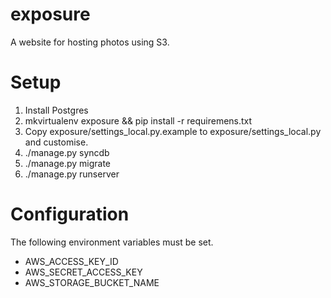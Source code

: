 exposure
========

A website for hosting photos using S3.

Setup
=====

1. Install Postgres
2. mkvirtualenv exposure && pip install -r requiremens.txt
2. Copy exposure/settings_local.py.example to exposure/settings_local.py and customise.
3. ./manage.py syncdb
4. ./manage.py migrate
5. ./manage.py runserver


Configuration
=============

The following environment variables must be set.

 - AWS_ACCESS_KEY_ID
 - AWS_SECRET_ACCESS_KEY
 - AWS_STORAGE_BUCKET_NAME
